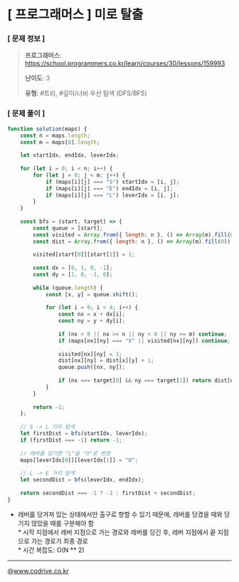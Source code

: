 # [ 프로그래머스 ] 미로 탈출

### [ 문제 정보 ]
> **프로그래머스**: https://school.programmers.co.kr/learn/courses/30/lessons/159993
> 
> **난이도**: 3
>
> **유형**: #트리, #깊이/너비 우선 탐색 (DFS/BFS)


### [ 문제 풀이 ]
```JavaScript
function solution(maps) {
    const n = maps.length;
    const m = maps[0].length;
    
    let startIdx, endIdx, leverIdx;
    
    for (let i = 0; i < n; i++) {
        for (let j = 0; j < m; j++) {
            if (maps[i][j] === "S") startIdx = [i, j];
            if (maps[i][j] === "E") endIdx = [i, j];
            if (maps[i][j] === "L") leverIdx = [i, j];
        }
    }
    
    const bfs = (start, target) => {
        const queue = [start];
        const visited = Array.from({ length: n }, () => Array(m).fill(0));
        const dist = Array.from({ length: n }, () => Array(m).fill(0));
        
        visited[start[0]][start[1]] = 1;
        
        const dx = [0, 1, 0, -1];
        const dy = [1, 0, -1, 0];
        
        while (queue.length) {
            const [x, y] = queue.shift();
            
            for (let i = 0; i < 4; i++) {
                const nx = x + dx[i];
                const ny = y + dy[i];
                
                if (nx < 0 || nx >= n || ny < 0 || ny >= m) continue;
                if (maps[nx][ny] === "X" || visited[nx][ny]) continue;
                
                visited[nx][ny] = 1;
                dist[nx][ny] = dist[x][y] + 1;
                queue.push([nx, ny]);
                
                if (nx === target[0] && ny === target[1]) return dist[nx][ny];
            }
        }
        
        return -1;
    };
    
    // S -> L 거리 탐색
    let firstDist = bfs(startIdx, leverIdx);
    if (firstDist === -1) return -1;
    
    // 레버를 당기면 "L"을 "O"로 변경
    maps[leverIdx[0]][leverIdx[1]] = "O";
    
    // L -> E 거리 탐색
    let secondDist = bfs(leverIdx, endIdx);
    
    return secondDist === -1 ? -1 : firstDist + secondDist;
}

```
* 레버를 당겨져 있는 상태에서만 출구로 향할 수 있기 때문에, 레버를 당겼을 때와 당기지 않았을 때를 구분해야 함<br>* 시작 지점에서 레버 지점으로 가는 경로와 레버를 당긴 후, 레버 지점에서 끝 지점으로 가는 경로가 최종 경로<br>* 시간 복잡도: O(N ** 2)


---
@www.codrive.co.kr